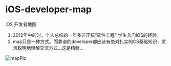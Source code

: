 iOS-developer-map
=================

iOS 开发者地图

1. 2012年中的时，个人总结的一年多非正统“软件工程” 学生入门iOS的经验。
2. map只是一种方式。而靠谱的developer都应该有绝对扎实的CS基础知识，灵活聪明地理解交流方式...这是精髓...


![mapPic](iOSMap.png)
